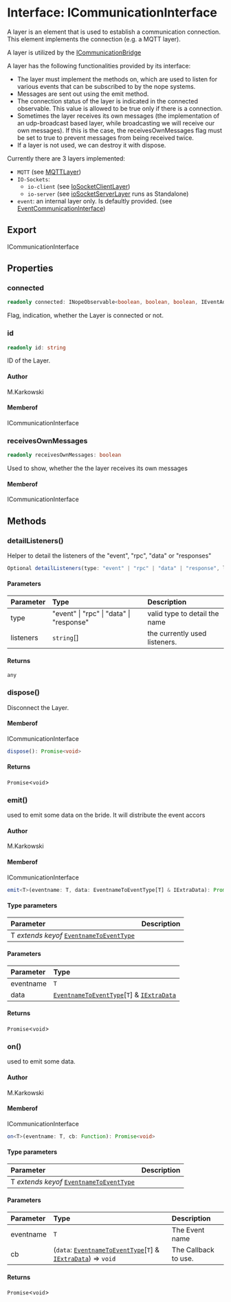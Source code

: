 # Interface: ICommunicationInterface

A layer is an element that is used to establish a communication connection. This element implements the connection (e.g. a MQTT layer).

A layer is utilized by the [ICommunicationBridge](interface.ICommunicationBridge.md)

A layer has the following functionalities provided by its interface:

- The layer must implement the methods on, which are used to listen for various events that can be subscribed to by the nope systems.
- Messages are sent out using the emit method.
- The connection status of the layer is indicated in the connected observable. This value is allowed to be true only if there is a connection.
- Sometimes the layer receives its own messages (the implementation of an udp-broadcast based layer, while broadcasting we will receive our own messages). If this is the case, the receivesOwnMessages flag must be set to true to prevent messages from being received twice.
- If a layer is not used, we can destroy it with dispose.

Currently there are 3 layers implemented:

- `MQTT` (see [MQTTLayer](../../../../communication/namespaces/layers/classes/class.MQTTLayer.md))
- `IO-Sockets`:
  - `io-client` (see [IoSocketClientLayer](../../../../communication/namespaces/layers/classes/class.IoSocketClientLayer.md))
  - `io-server` (see [ioSocketServerLayer](../../../../communication/namespaces/layers/classes/class.ioSocketServerLayer.md) runs as Standalone)
- `event`: an internal layer only. Is defaultly provided. (see [EventCommunicationInterface](../../../../communication/namespaces/layers/classes/class.EventCommunicationInterface.md))

## Export

ICommunicationInterface

## Properties

### connected

```ts
readonly connected: INopeObservable<boolean, boolean, boolean, IEventAdditionalData>
```

Flag, indication, whether the Layer is connected or not.

### id

```ts
readonly id: string
```

ID of the Layer.

#### Author

M.Karkowski

#### Memberof

ICommunicationInterface

### receivesOwnMessages

```ts
readonly receivesOwnMessages: boolean
```

Used to show, whether the the layer receives its own messages

#### Memberof

ICommunicationInterface

## Methods

### detailListeners()

Helper to detail the listeners of the "event", "rpc", "data" or "responses"

```ts
Optional detailListeners(type: "event" | "rpc" | "data" | "response", listeners: string[]): any
```

#### Parameters

| Parameter | Type                                     | Description                   |
| :-------- | :--------------------------------------- | :---------------------------- |
| type      | "event" \| "rpc" \| "data" \| "response" | valid type to detail the name |
| listeners | `string`[]                               | the currently used listeners. |

#### Returns

`any`

### dispose()

Disconnect the Layer.

#### Memberof

ICommunicationInterface

```ts
dispose(): Promise<void>
```

#### Returns

`Promise`<`void`\>

### emit()

used to emit some data on the bride. It will distribute the event accors

#### Author

M.Karkowski

#### Memberof

ICommunicationInterface

```ts
emit<T>(eventname: T, data: EventnameToEventType[T] & IExtraData): Promise<void>
```

#### Type parameters

| Parameter                                                                                 | Description |
| :---------------------------------------------------------------------------------------- | :---------- |
| T _extends_ _keyof_ [`EventnameToEventType`](../types/type-alias.EventnameToEventType.md) |             |

#### Parameters

| Parameter | Type                                                                                                                 |
| :-------- | :------------------------------------------------------------------------------------------------------------------- |
| eventname | `T`                                                                                                                  |
| data      | [`EventnameToEventType`](../types/type-alias.EventnameToEventType.md)[`T`] & [`IExtraData`](interface.IExtraData.md) |

#### Returns

`Promise`<`void`\>

### on()

used to emit some data.

#### Author

M.Karkowski

#### Memberof

ICommunicationInterface

```ts
on<T>(eventname: T, cb: Function): Promise<void>
```

#### Type parameters

| Parameter                                                                                 | Description |
| :---------------------------------------------------------------------------------------- | :---------- |
| T _extends_ _keyof_ [`EventnameToEventType`](../types/type-alias.EventnameToEventType.md) |             |

#### Parameters

| Parameter | Type                                                                                                                                     | Description          |
| :-------- | :--------------------------------------------------------------------------------------------------------------------------------------- | :------------------- |
| eventname | `T`                                                                                                                                      | The Event name       |
| cb        | (`data`: [`EventnameToEventType`](../types/type-alias.EventnameToEventType.md)[`T`] & [`IExtraData`](interface.IExtraData.md)) => `void` | The Callback to use. |

#### Returns

`Promise`<`void`\>
